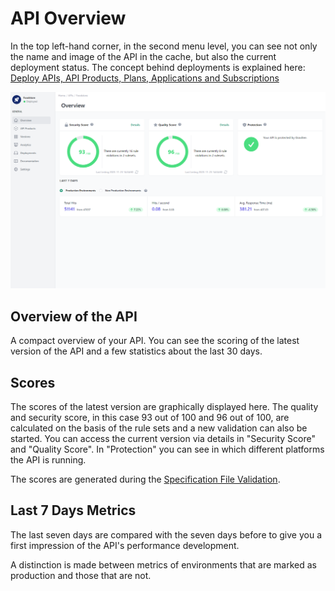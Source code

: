 # API Overview

<head>
  <meta name="guidename" content="API Management"/>
  <meta name="context" content="GUID-04f0e341-1309-45da-b17f-c7144c9a7a9a"/>
</head>

In the top left-hand corner, in the second menu level, you can see not only the name and image of the API in the cache, but also the current deployment status. The concept behind deployments is explained here: [Deploy APIs, API Products, Plans, Applications and Subscriptions](../Topics/cp-Deploy_APIs_APIproducts_plans_applications_and_subscriptions.md)

![Administration Portal - APIs - Overview](../Images/img-cp-admin_portal_APIs_overview.png)

## Overview of the API

A compact overview of your API. You can see the scoring of the latest version of the API and a few statistics about the last 30 days.

## Scores  

The scores of the latest version are graphically displayed here. The quality and security score, in this case 93 out of 100 and 96 out of 100, are calculated on the basis of the rule sets and a new validation can also be started. You can access the current version via details in "Security Score" and "Quality Score". In "Protection" you can see in which different platforms the API is running. 

The scores are generated during the [Specification File Validation](../Topics/cp-Specification_file_validation.md).

## Last 7 Days Metrics

The last seven days are compared with the seven days before to give you a first impression of the API's performance development.

A distinction is made between metrics of environments that are marked as production and those that are not.